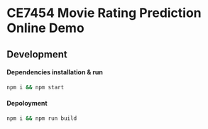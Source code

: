 # CE7454 Movie Rating Prediction Online Demo

## Development

#### Dependencies installation & run

```bash
npm i && npm start
```

#### Depoloyment

```bash
npm i && npm run build
```

